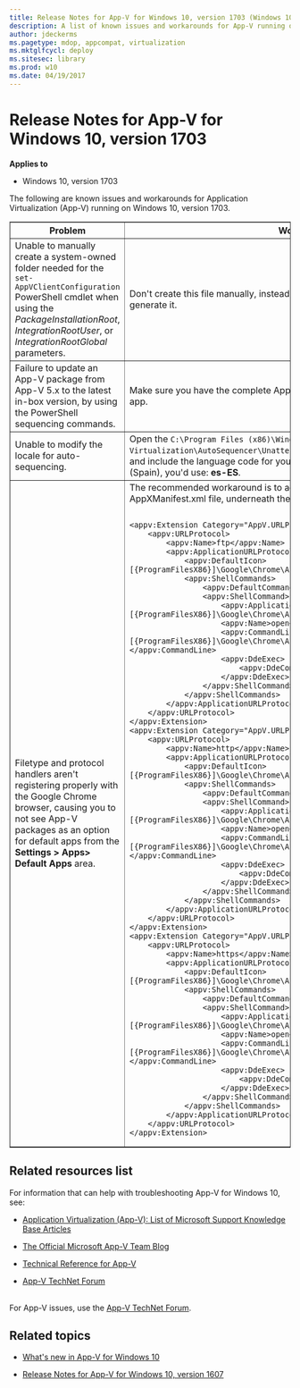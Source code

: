 ```yaml
---
title: Release Notes for App-V for Windows 10, version 1703 (Windows 10)
description: A list of known issues and workarounds for App-V running on Windows 10, version 1703.
author: jdeckerms
ms.pagetype: mdop, appcompat, virtualization
ms.mktglfcycl: deploy
ms.sitesec: library
ms.prod: w10
ms.date: 04/19/2017
---
```



# Release Notes for App-V for Windows 10, version 1703

**Applies to**
-   Windows 10, version 1703

The following are known issues and workarounds for Application Virtualization (App-V) running on Windows 10, version 1703.

<table border="1">
    <thead>
        <th>Problem</th>
        <th>Workaround</th>
    </thead>
    <tbody>
        <tr>
            <td>Unable to manually create a system-owned folder needed for the <code>set-AppVClientConfiguration</code> PowerShell cmdlet when using the <i>PackageInstallationRoot</i>, <i>IntegrationRootUser</i>, or <i>IntegrationRootGlobal</i> parameters.</td>
            <td>Don't create this file manually, instead let the <code>Add-AppVClientPackage</code> cmdlet auto-generate it.</td>
        </tr>
        <tr>
            <td>Failure to update an App-V package from App-V 5.x to the latest in-box version, by using the PowerShell sequencing commands.</td>
            <td>Make sure you have the complete App-V package or the MSI file from the original app.</td>
        </tr>
        <tr>
            <td>Unable to modify the locale for auto-sequencing.</td>
            <td>Open the <code>C:\Program Files (x86)\Windows Kits\10\Microsoft Application Virtualization\AutoSequencer\Unattend_Sequencer_User_Setup_Template.xml</code> file and include the language code for your locale. For example, if you wanted Spanish (Spain), you'd use: <strong>es-ES</strong>.</td>
        </tr>
        <tr>
            <td>Filetype and protocol handlers aren't registering properly with the Google Chrome browser, causing you to not see App-V packages as an option for default apps from the <strong>Settings > Apps> Default Apps</strong> area.</td>
            <td>The recommended workaround is to add the following code to the AppXManifest.xml file, underneath the <strong>&lt;appv:Extensions&gt;</strong> tag:
<pre><code>
&lt;appv:Extension Category="AppV.URLProtocol"&gt;
	&lt;appv:URLProtocol&gt;
		&lt;appv:Name&gt;ftp&lt;/appv:Name&gt;
		&lt;appv:ApplicationURLProtocol&gt;
			&lt;appv:DefaultIcon&gt;[{ProgramFilesX86}]\Google\Chrome\Application\chrome.exe,0&lt;/appv:DefaultIcon&gt;
			&lt;appv:ShellCommands&gt;
				&lt;appv:DefaultCommand&gt;open&lt;/appv:DefaultCommand&gt;
				&lt;appv:ShellCommand&gt;
					&lt;appv:ApplicationId&gt;[{ProgramFilesX86}]\Google\Chrome\Application\chrome.exe&lt;/appv:ApplicationId&gt;
					&lt;appv:Name&gt;open&lt;/appv:Name&gt;
					&lt;appv:CommandLine&gt;"[{ProgramFilesX86}]\Google\Chrome\Application\chrome.exe" -- "%1"&lt;/appv:CommandLine&gt;
					&lt;appv:DdeExec&gt;
						&lt;appv:DdeCommand /&gt;
					&lt;/appv:DdeExec&gt;
				&lt;/appv:ShellCommand&gt;
			&lt;/appv:ShellCommands&gt;
		&lt;/appv:ApplicationURLProtocol&gt;
	&lt;/appv:URLProtocol&gt;
&lt;/appv:Extension&gt;
&lt;appv:Extension Category="AppV.URLProtocol"&gt;
	&lt;appv:URLProtocol&gt;
		&lt;appv:Name&gt;http&lt;/appv:Name&gt;
		&lt;appv:ApplicationURLProtocol&gt;
			&lt;appv:DefaultIcon&gt;[{ProgramFilesX86}]\Google\Chrome\Application\chrome.exe,0&lt;/appv:DefaultIcon&gt;
			&lt;appv:ShellCommands&gt;
				&lt;appv:DefaultCommand&gt;open&lt;/appv:DefaultCommand&gt;
				&lt;appv:ShellCommand&gt;
					&lt;appv:ApplicationId&gt;[{ProgramFilesX86}]\Google\Chrome\Application\chrome.exe&lt;/appv:ApplicationId&gt;
					&lt;appv:Name&gt;open&lt;/appv:Name&gt;
					&lt;appv:CommandLine&gt;"[{ProgramFilesX86}]\Google\Chrome\Application\chrome.exe" -- "%1"&lt;/appv:CommandLine&gt;
					&lt;appv:DdeExec&gt;
						&lt;appv:DdeCommand /&gt;
					&lt;/appv:DdeExec&gt;
				&lt;/appv:ShellCommand&gt;
			&lt;/appv:ShellCommands&gt;
		&lt;/appv:ApplicationURLProtocol&gt;
	&lt;/appv:URLProtocol&gt;
&lt;/appv:Extension&gt;
&lt;appv:Extension Category="AppV.URLProtocol"&gt;
	&lt;appv:URLProtocol&gt;
		&lt;appv:Name&gt;https&lt;/appv:Name&gt;
		&lt;appv:ApplicationURLProtocol&gt;
			&lt;appv:DefaultIcon&gt;[{ProgramFilesX86}]\Google\Chrome\Application\chrome.exe,0&lt;/appv:DefaultIcon&gt;
			&lt;appv:ShellCommands&gt;
				&lt;appv:DefaultCommand&gt;open&lt;/appv:DefaultCommand&gt;
				&lt;appv:ShellCommand&gt;
					&lt;appv:ApplicationId&gt;[{ProgramFilesX86}]\Google\Chrome\Application\chrome.exe&lt;/appv:ApplicationId&gt;
					&lt;appv:Name&gt;open&lt;/appv:Name&gt;
					&lt;appv:CommandLine&gt;"[{ProgramFilesX86}]\Google\Chrome\Application\chrome.exe" -- "%1"&lt;/appv:CommandLine&gt;
					&lt;appv:DdeExec&gt;
						&lt;appv:DdeCommand /&gt;
					&lt;/appv:DdeExec&gt;
				&lt;/appv:ShellCommand&gt;
			&lt;/appv:ShellCommands&gt;
		&lt;/appv:ApplicationURLProtocol&gt;
	&lt;/appv:URLProtocol&gt;
&lt;/appv:Extension&gt;
</code></pre>            
            </td>
        </tr>
    </tbody>
</table>


## Related resources list
For information that can help with troubleshooting App-V for Windows 10, see:
- [Application Virtualization (App-V): List of Microsoft Support Knowledge Base Articles](https://social.technet.microsoft.com/wiki/contents/articles/14272.app-v-v5-x-list-of-microsoft-support-knowledge-base-articles.aspx)

- [The Official Microsoft App-V Team Blog](https://blogs.technet.microsoft.com/appv/)

- [Technical Reference for App-V](https://technet.microsoft.com/itpro/windows/manage/appv-technical-reference)

- [App-V TechNet Forum](https://social.technet.microsoft.com/forums/en-us/home?forum=mdopappv)


<br>For App-V issues, use the [App-V TechNet Forum](https://social.technet.microsoft.com/Forums/en-US/home?forum=mdopappv).

## Related topics
- [What's new in App-V for Windows 10](appv-about-appv.md)

- [Release Notes for App-V for Windows 10, version 1607](appv-release-notes-for-appv-for-windows-1703.md)

